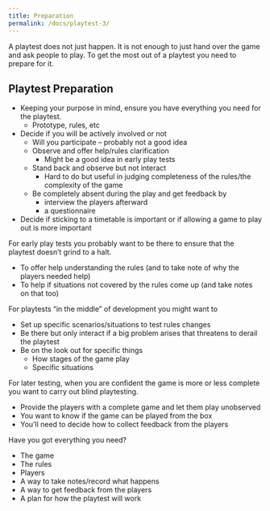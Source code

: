 ```yaml
---
title: Preparation
permalink: /docs/playtest-3/
---
```


A playtest does not just happen. It is not enough to just hand over the game and ask people to play. To get the most out of a playtest you need to prepare for it.  

## Playtest Preparation

* Keeping your purpose in mind, ensure you have everything you need for the playtest.
  * Prototype, rules, etc
* Decide if you will be actively involved or not
  * Will you participate – probably not a good idea
  * Observe and offer help/rules clarification
    * Might be a good idea in early play tests
  * Stand back and observe but not interact
    * Hard to do but useful in judging completeness of the rules/the complexity of the game
  * Be completely absent during the play and get feedback by
    * interview the players afterward
    * a questionnaire 
* Decide if sticking to a timetable is important or if allowing a game to play out is more important

For early play tests you probably want to be there to ensure that the playtest doesn’t grind to a halt.  
* To offer help understanding the rules (and to take note of why the players needed help)
* To help if situations not covered by the rules come up (and take notes on that too)

For playtests “in the middle” of development you might want to
* Set up specific scenarios/situations to test rules changes
* Be there but only interact if a big problem arises that threatens to derail the playtest
* Be on the look out for specific things
  * How stages of the game play
  * Specific situations

For later testing, when you are confident the game is more or less complete you want to carry out blind playtesting.  
* Provide the players with a complete game and let them play unobserved
* You want to know if the game can be played from the box
* You’ll need to decide how to collect feedback from the players

Have you got everything you need?  
* The game
* The rules
* Players
* A way to take notes/record what happens
* A way to get feedback from the players
* A plan for how the playtest will work

